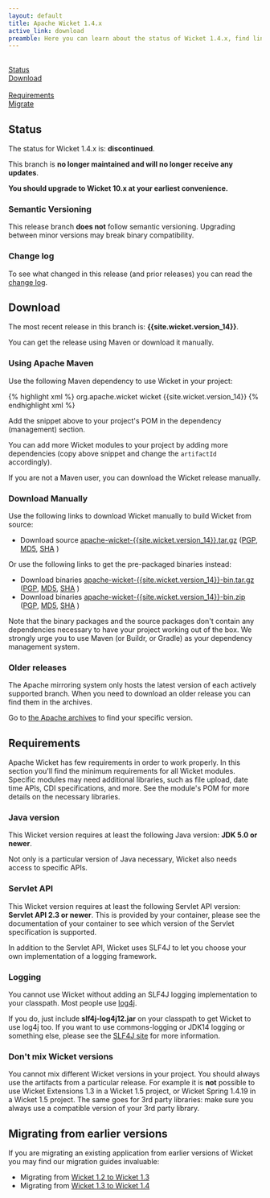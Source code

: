 ```yaml
---
layout: default
title: Apache Wicket 1.4.x
active_link: download
preamble: Here you can learn about the status of Wicket 1.4.x, find links to download it, learn how to configure your Maven POM to use Wicket, find the minimal requirements, and migrate your existing application to this Wicket version.
---
```


<div class="button-bar">
	<a class="button" href="#status"><i class="fa fa-info-circle"></i><br>Status</a>
	<a class="button" href="#download"><i class="fa fa-download"></i><br>Download</a>
</div>
<div class="button-bar">
	<a class="button" href="#requirements"><i class="fa fa-exclamation-triangle"></i><br>Requirements</a>
	<a class="button" href="#migrate"><i class="fa fa-history"></i><br>Migrate</a>
</div>

## Status

The status for Wicket 1.4.x is: **discontinued**.

This branch is **no longer maintained and will no longer receive any updates**.

<i class="fa fa-exclamation-circle"></i>
**You should upgrade to Wicket 10.x at your earliest convenience.**

### Semantic Versioning

This release branch **does not** follow semantic versioning. Upgrading
between minor versions may break binary compatibility.

### Change log

To see what changed in this release (and prior releases) you can read
the [change log](http://archive.apache.org/dist/wicket/{{site.wicket.version_14}}/CHANGELOG-1.4).

## Download

The most recent release in this branch is: **{{site.wicket.version_14}}**. 

You can get the release using Maven or download it manually.

### Using Apache Maven

Use the following Maven dependency to use Wicket in your project:

{% highlight xml %}
<dependency>
    <groupId>org.apache.wicket</groupId>
    <artifactId>wicket</artifactId>
    <version>{{site.wicket.version_14}}</version>
</dependency>
{% endhighlight xml %}

Add the snippet above to your project's POM in the dependency
(management) section.

You can add more Wicket modules to your project by adding more
dependencies (copy above snippet and change the `artifactId`
accordingly).

If you are not a Maven user, you can download the Wicket release manually.

### Download Manually

Use the following links to download Wicket manually to build Wicket
from source:

- Download source [apache-wicket-{{site.wicket.version_14}}.tar.gz](http://www.apache.org/dyn/closer.cgi/wicket/{{site.wicket.version_14}}/apache-wicket-{{site.wicket.version_14}}-source.tgz)
([PGP](http://archive.apache.org/dist/wicket/{{site.wicket.version_14}}/binaries/apache-wicket-{{site.wicket.version_14}}-source.tgz.asc),
[MD5](http://archive.apache.org/dist/wicket/{{site.wicket.version_14}}/binaries/apache-wicket-{{site.wicket.version_14}}-source.tgz.md5),
[SHA](http://archive.apache.org/dist/wicket/{{site.wicket.version_14}}/binaries/apache-wicket-{{site.wicket.version_14}}-source.tgz.sha)
)

Or use the following links to get the pre-packaged binaries instead:

- Download binaries [apache-wicket-{{site.wicket.version_14}}-bin.tar.gz](http://www.apache.org/dyn/closer.cgi/wicket/{{site.wicket.version_14}}/binaries/apache-wicket-{{site.wicket.version_14}}.tar.gz)
([PGP](http://archive.apache.org/dist/wicket/{{site.wicket.version_14}}/binaries/apache-wicket-{{site.wicket.version_14}}.tar.gz.asc),
[MD5](http://archive.apache.org/dist/wicket/{{site.wicket.version_14}}/binaries/apache-wicket-{{site.wicket.version_14}}.tar.gz.md5),
[SHA](http://archive.apache.org/dist/wicket/{{site.wicket.version_14}}/binaries/apache-wicket-{{site.wicket.version_14}}.tar.gz.sha)
)
- Download binaries [apache-wicket-{{site.wicket.version_14}}-bin.zip](http://www.apache.org/dyn/closer.cgi/wicket/{{site.wicket.version_14}}/binaries/apache-wicket-{{site.wicket.version_14}}.zip)
([PGP](http://archive.apache.org/dist/wicket/{{site.wicket.version_14}}/binaries/apache-wicket-{{site.wicket.version_14}}.zip.asc),
[MD5](http://archive.apache.org/dist/wicket/{{site.wicket.version_14}}/binaries/apache-wicket-{{site.wicket.version_14}}.zip.md5),
[SHA](http://archive.apache.org/dist/wicket/{{site.wicket.version_14}}/binaries/apache-wicket-{{site.wicket.version_14}}.zip.sha)
)

Note that the binary packages and the source packages don't contain any
dependencies necessary to have your project working out of the box. We
strongly urge you to use Maven (or Buildr, or Gradle) as your
dependency management system.

### Older releases

The Apache mirroring system only hosts the latest version of each actively supported branch.
When you need to download an older release you can find them in the archives.

Go to [the Apache archives](https://archive.apache.org/dist/wicket) to find your specific version.

## Requirements

Apache Wicket has few requirements in order to work properly. In this
section you'll find the minimum requirements for all Wicket modules.
Specific modules may need additional libraries, such as file upload,
date time APIs, CDI specifications, and more. See the module's POM for
more details on the necessary libraries.

### Java version

This Wicket version requires at least the following Java version: **JDK 5.0 or newer**.

Not only is a particular version of Java necessary, Wicket also needs
access to specific APIs.

### Servlet API

This Wicket version requires at least the following Servlet API
version: **Servlet API 2.3 or newer**. This is provided by your
container, please see the documentation of your container to see which
version of the Servlet specification is supported.

In addition to the Servlet API, Wicket uses SLF4J to let you choose
your own implementation of a logging framework.

### Logging

You cannot use Wicket without adding an SLF4J logging implementation to
your classpath. Most people use
[log4j](http://logging.apache.org/log4j).

If you do, just include **slf4j-log4j12.jar** on your classpath to get
Wicket to use log4j too. If you want to use commons-logging or JDK14
logging or something else, please see the [SLF4J site](http://www.slf4j.org/faq.html)
for more information.

### Don't mix Wicket versions

You cannot mix different Wicket versions in your project. You should
always use the artifacts from a particular release. For example it is
**not** possible to use Wicket Extensions 1.3 in a Wicket 1.5 project,
or Wicket Spring 1.4.19 in a Wicket 1.5 project. The same goes for 3rd
party libraries: make sure you always use a compatible version of your
3rd party library.

## Migrating from earlier versions

If you are migrating an existing application from earlier versions of
Wicket you may find our migration guides invaluable:

 * Migrating from [Wicket 1.2 to Wicket 1.3](https://cwiki.apache.org/confluence/display/WICKET/Migrating+to+Wicket+1.3)
 * Migrating from [Wicket 1.3 to Wicket 1.4](https://cwiki.apache.org/confluence/display/WICKET/Migrating+to+Wicket+1.4)
